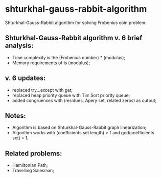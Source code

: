 # shturkhal-gauss-rabbit-algorithm
Shturkhal-Gauss-Rabbit algorithm for solving Frobenius coin problem.

## Shturkhal-Gauss-Rabbit algorithm v. 6 brief analysis:
* Time complexity is the (Frobenius number) * (modulus);
* Memory requirements of is (modulus);

## v. 6 updates:
* replaced try...except with get;
* replaced heap priority queue with Tim Sort priority queue;
* added congruences with (residues, Apery set, related zeros) as output;

## Notes:
* Algorithm is based on Shturkhal-Gauss-Rabbit graph linearization;
* Algorithm works with (coefficients set length) > 1 and gcd(coefficients set) = 1.

## Related problems:
* Hamiltonian Path;
* Travelling Salesman;
